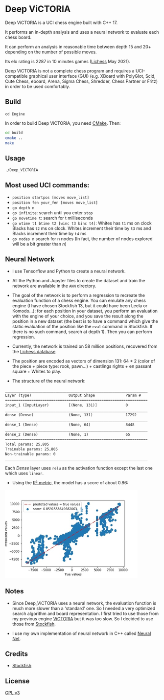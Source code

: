 # Deep ViCTORIA

Deep ViCTORIA is a UCI chess engine built with C++ 17.

It performs an in-depth analysis and uses a neural network to evaluate each chess board.

It can perform an analysis in reasonable time between depth 15 and 20+ depending on the number of possible moves.

Its elo rating is 2287 in 10 minutes games ([Lichess](https://lichess.org/) May 2021).

Deep ViCTORIA is not a complete chess program and requires a UCI-compatible graphical user
interface (GUI) (e.g. XBoard with PolyGlot, Scid, Cute Chess, eboard, Arena, Sigma Chess,
Shredder, Chess Partner or Fritz) in order to be used comfortably.

## Build
`cd Engine`

In order to build Deep ViCTORIA, you need [CMake](https://cmake.org/).
Then:
```bash
cd build
cmake ..
make
```

## Usage
```bash
./Deep_VICTORIA
```

## Most used UCI commands:
+ `position startpos [moves move_list]`
+ `position fen your_fen [moves move_list]`
+ `go depth n`
+ `go infinite`: search until you enter `stop`
+ `go movetime t`: search for t milliseconds
+ `go wtime t1 btime t2 [winc t3 binc t4]`: Whites has `t1` ms on clock Blacks has `t2` ms on clock. Whites increment their time by `t3` ms and Blacks increment their time by `t4` ms
+ `go nodes n` search for n nodes (In fact, the number of nodes explored will be a bit greater than *n*)

## Neural Network
+ I use Tensorflow and Python to create a neural network.
+ All the Python and Jupyter files to create the dataset and train the network are available in the `ANN` directory.
+ The goal of the network is to perform a regression to recreate the evaluation function of a chess engine.
  You can emulate any chess engine (I have chosen Stockfish 13, but it could have been Leela or Komodo...): for each position in your dataset, you perform an evaluation with the engine of your choice, and you save the result along the position in a new dataset (the best is to have a command which give the static evaluation of the position like the `eval` command in Stockfish. If there is no such command, search at depth 1). Then you can perform regression.
  
+ Currently, the network is trained on 58 million positions, recovered from the [Lichess database](https://database.lichess.org).
+ The position are encoded as vectors of dimension 131: 64 * 2 (color of the piece + piece type: rook, pawn...) + castlings rights + en passant square + Whites to play.
+ The structure of the neural network:
```
_________________________________________________________________
Layer (type)                 Output Shape              Param #   
=================================================================
input_1 (InputLayer)         [(None, 131)]             0         
_________________________________________________________________
dense (Dense)                (None, 131)               17292     
_________________________________________________________________
dense_1 (Dense)              (None, 64)                8448      
_________________________________________________________________
dense_2 (Dense)              (None, 1)                 65        
=================================================================
Total params: 25,805
Trainable params: 25,805
Non-trainable params: 0
_________________________________________________________________
```
Each *Dense* layer uses `relu` as the activation function except the last one which uses `linear`.

+ Using the [R² metric](https://en.wikipedia.org/wiki/Coefficient_of_determination), the model has a score of about 0.86:

![](ANN/model.jpg)

## Notes
+ Since Deep_ViCTORIA uses a neural network, the evaluation function is much more slower than a 'standard' one. So I needed a very optimized search algorithm and board representation. I first tried to use those from my previous engine [ViCTORIA](https://github.com/LE10EENFAIT/ViCTORIA) but it was too slow. So I decided to use those from [Stockfish](https://github.com/official-stockfish/Stockfish).
  
+ I use my own implementation of neural network in C++ called [Neural Net](https://github.com/LE10EENFAIT/NeuralNet).

## Credits
+ [Stockfish](https://github.com/official-stockfish/Stockfish)

## License
[GPL v3](https://choosealicense.com/licenses/gpl-3.0/)